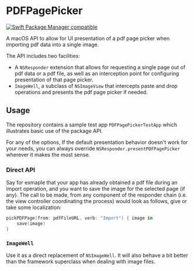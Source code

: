 # PDFPagePicker
[![Swift Package Manager compatible](https://img.shields.io/badge/SPM-compatible-4BC51D.svg?style=flat)](https://github.com/apple/swift-package-manager)

A macOS API to allow for UI presentation of a pdf page picker when importing pdf data into a single image.

The API includes two facilities:

- A `NSResponder` extension that allows for requesting a single page out of pdf data or a pdf file, as well as an
interception point for configuring presentation of that page picker.
- `ImageWell`, a subclass of `NSImageView` that intercepts paste and drop operations and presents the pdf page picker
if needed.

## Usage

The repository contains a sample test app `PDFPagePickerTestApp` which illustrates basic use of the package API.

For any of the options, If the default presentation behavior doesn't work for your needs, you can always override
`NSResponder.presentPDFPagePicker` wherever it makes the most sense.

### Direct API

Say for exmaple that your app has already obtained a pdf file during an import operation, and you want to save the image
for the selected page (if any). The call to be made, from any component of the responder chain (i.e. the view controller
coordinating the process) would look as follows, give or take some localization:

```swift
pickPDFPage(from: pdfFileURL, verb: "Import") { image in
    save(image)
}
```

### `ImageWell`

Use it as a direct replacement of `NSImageWell`. It will also behave a bit better than the framework superclass when
dealing with image files.
